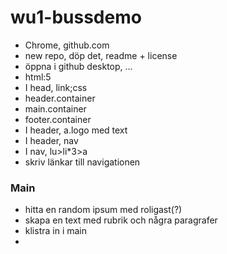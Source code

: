 # wu1-bussdemo

* Chrome, github.com
* new repo, döp det, readme + license
* öppna i github desktop, ...
* html:5
* I head, link;css
* header.container
* main.container
* footer.container
* I header, a.logo med text
* I header, nav
* I nav, lu>li*3>a
* skriv länkar till navigationen

### Main

* hitta en random ipsum med roligast(?)
* skapa en text med rubrik och några paragrafer
* klistra in i main
* 